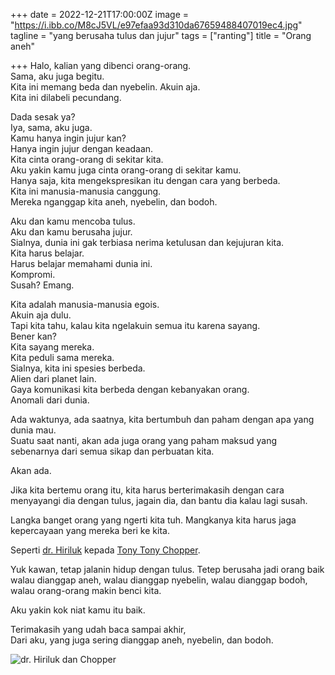 +++
date = 2022-12-21T17:00:00Z
image = "https://i.ibb.co/M8cJ5VL/e97efaa93d310da67659488407019ec4.jpg"
tagline = "yang berusaha tulus dan jujur"
tags = ["ranting"]
title = "Orang aneh"

+++
Halo, kalian yang dibenci orang-orang.  
Sama, aku juga begitu.  
Kita ini memang beda dan nyebelin. Akuin aja.  
Kita ini dilabeli pecundang.

Dada sesak ya?  
Iya, sama, aku juga.  
Kamu hanya ingin jujur kan?  
Hanya ingin jujur dengan keadaan.  
Kita cinta orang-orang di sekitar kita.  
Aku yakin kamu juga cinta orang-orang di sekitar kamu.  
Hanya saja, kita mengekspresikan itu dengan cara yang berbeda.  
Kita ini manusia-manusia canggung.  
Mereka nganggap kita aneh, nyebelin, dan bodoh.

Aku dan kamu mencoba tulus.  
Aku dan kamu berusaha jujur.  
Sialnya, dunia ini gak terbiasa nerima ketulusan dan kejujuran kita.  
Kita harus belajar.  
Harus belajar memahami dunia ini.  
Kompromi.  
Susah? Emang.

Kita adalah manusia-manusia egois.  
Akuin aja dulu.  
Tapi kita tahu, kalau kita ngelakuin semua itu karena sayang.  
Bener kan?  
Kita sayang mereka.  
Kita peduli sama mereka.  
Sialnya, kita ini spesies berbeda.  
Alien dari planet lain.  
Gaya komunikasi kita berbeda dengan kebanyakan orang.  
Anomali dari dunia.

Ada waktunya, ada saatnya, kita bertumbuh dan paham dengan apa yang dunia mau.  
Suatu saat nanti, akan ada juga orang yang paham maksud yang sebenarnya dari semua sikap dan perbuatan kita.

Akan ada.

Jika kita bertemu orang itu, kita harus berterimakasih dengan cara menyayangi dia dengan tulus, jagain dia, dan bantu dia kalau lagi susah.

Langka banget orang yang ngerti kita tuh. Mangkanya kita harus jaga kepercayaan yang mereka beri ke kita.

Seperti [dr. Hiriluk](https://onepiece.fandom.com/wiki/Hiriluk) kepada [Tony Tony Chopper](https://onepiece.fandom.com/wiki/Tony_Tony_Chopper).

Yuk kawan, tetap jalanin hidup dengan tulus. Tetep berusaha jadi orang baik walau dianggap aneh, walau dianggap nyebelin, walau dianggap bodoh, walau orang-orang makin benci kita.

Aku yakin kok niat kamu itu baik.

Terimakasih yang udah baca sampai akhir,  
Dari aku, yang juga sering dianggap aneh, nyebelin, dan bodoh.

![dr. Hiriluk dan Chopper](https://i.ibb.co/M8cJ5VL/e97efaa93d310da67659488407019ec4.jpg "dr. Hiriluk dan Chopper")